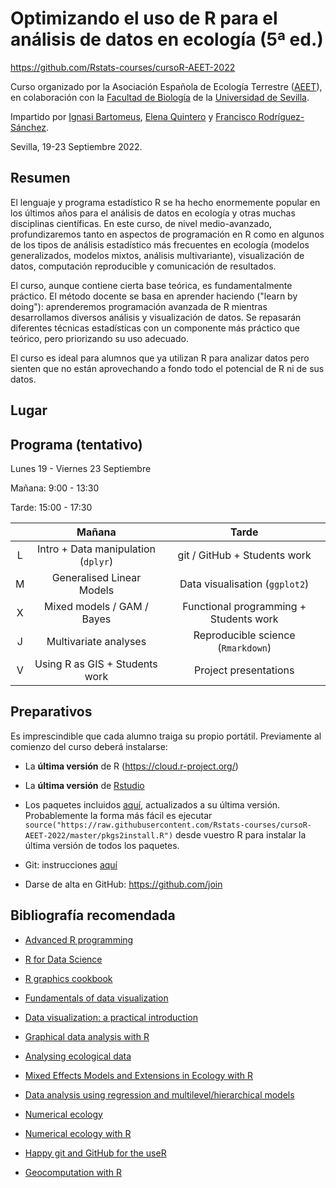 # Optimizando el uso de R para el análisis de datos en ecología (5ª ed.)

<https://github.com/Rstats-courses/cursoR-AEET-2022>

Curso organizado por la Asociación Española de Ecología Terrestre ([AEET](http://www.aeet.org)), en colaboración con la [Facultad de Biología](https://biologia.us.es/) de la [Universidad de Sevilla](https://www.us.es/).

Impartido por [Ignasi Bartomeus](https://bartomeuslab.com/), [Elena Quintero](https://twitter.com/elequinter) y [Francisco Rodríguez-Sánchez](https://frodriguezsanchez.net/).

Sevilla, 19-23 Septiembre 2022.

## Resumen

El lenguaje y programa estadístico R se ha hecho enormemente popular en los últimos años para el análisis de datos en ecología y otras muchas disciplinas científicas. En este curso, de nivel medio-avanzado, profundizaremos tanto en aspectos de programación en R como en algunos de los tipos de análisis estadístico más frecuentes en ecología (modelos generalizados, modelos mixtos, análisis multivariante), visualización de datos, computación reproducible y comunicación de resultados.

El curso, aunque contiene cierta base teórica, es fundamentalmente práctico. El método docente se basa en aprender haciendo ("learn by doing"): aprenderemos programación avanzada de R mientras desarrollamos diversos análisis y visualización de datos. Se repasarán diferentes técnicas estadísticas con un componente más práctico que teórico, pero priorizando su uso adecuado.

El curso es ideal para alumnos que ya utilizan R para analizar datos pero sienten que no están aprovechando a fondo todo el potencial de R ni de sus datos.

## Lugar

<!--# 
Facultad de Biología (aula 2.06, edificio rojo)

Avda. Reina Mercedes s/n

[Cómo llegar](https://goo.gl/maps/vFWL6eqs85L6zP3n6)
-->

## Programa (tentativo)

Lunes 19 - Viernes 23 Septiembre

Mañana: 9:00 - 13:30

Tarde: 15:00 - 17:30

|     |                Mañana               |         Tarde                          |
|:---:|:-----------------------------------:|:--------------------------------------:|
|  L  | Intro + Data manipulation (`dplyr`) | git / GitHub + Students work           |
|  M  | Generalised Linear Models           | Data visualisation (`ggplot2`)         |
|  X  | Mixed models / GAM / Bayes          | Functional programming + Students work |
|  J  | Multivariate analyses               | Reproducible science (`Rmarkdown`)     |
|  V  | Using R as GIS + Students work      | Project presentations                  |

## Preparativos

Es imprescindible que cada alumno traiga su propio portátil. Previamente al comienzo del curso deberá instalarse:

-   La **última versión** de R (https://cloud.r-project.org/)

-   La **última versión** de [Rstudio](https://www.rstudio.com/products/rstudio/download/)

-   Los paquetes incluidos [aquí](https://raw.githubusercontent.com/Rstats-courses/cursoR-AEET-2022/master/pkgs2install.R), actualizados a su última versión. Probablemente la forma más fácil es ejecutar `source("https://raw.githubusercontent.com/Rstats-courses/cursoR-AEET-2022/master/pkgs2install.R")` desde vuestro R para instalar la última versión de todos los paquetes.

-   Git: instrucciones [aquí](http://happygitwithr.com/install-git.html)

-   Darse de alta en GitHub: <https://github.com/join>

## Bibliografía recomendada

-   [Advanced R programming](http://adv-r.had.co.nz/)

-   [R for Data Science](http://r4ds.had.co.nz/)

-   [R graphics cookbook](http://shop.oreilly.com/product/0636920023135.do)

-   [Fundamentals of data visualization](http://serialmentor.com/dataviz/)

-   [Data visualization: a practical introduction](http://socviz.co/)

-   [Graphical data analysis with R](http://www.gradaanwr.net/)

-   [Analysing ecological data](http://highstat.com/index.php/analysing-ecological-data)

-   [Mixed Effects Models and Extensions in Ecology with R](http://highstat.com/index.php/mixed-effects-models-and-extensions-in-ecology-with-r)

-   [Data analysis using regression and multilevel/hierarchical models](http://www.stat.columbia.edu/~gelman/arm/)

-   [Numerical ecology](https://www.elsevier.com/books/numerical-ecology/legendre/978-0-444-53868-0)

-   [Numerical ecology with R](http://www.springer.com/la/book/9781441979759)

-   [Happy git and GitHub for the useR](http://happygitwithr.com/)

-   [Geocomputation with R](https://geocompr.robinlovelace.net/)
